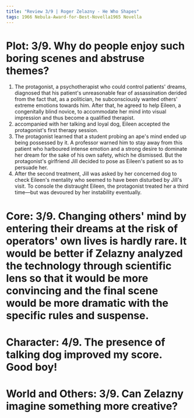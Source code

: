 ```yaml
---
title: "Review 3/9 | Roger Zelazny - He Who Shapes"
tags: 1966 Nebula-Award-for-Best-Novella1965 Novella
---
```


# Plot: 3/9. Why do people enjoy such boring scenes and abstruse themes?
 1. The protagonist, a psychotherapist who could control patients' dreams, diagnosed that his patient's unreasonable fear of assassination derided from the fact that, as a politician, he subconsciously wanted others' extreme emotions towards him. After that, he agreed to help Eileen, a congenitally blind novice, to accommodate her mind into visual impression and thus become a qualified therapist.
2. accompanied with her talking and loyal dog, Eileen accepted the protagonist's first therapy session.
3. The protagonist learned that a student probing an ape's mind ended up being possessed by it. A professor warned him to stay away from this patient who harboured intense emotion and a strong desire to dominate her dream for the sake of his own safety, which he dismissed. But the protagonist's girlfriend Jill decided to pose as Eileen's patient so as to persuade her.
4. After the second treatment, Jill was asked by her concerned dog to check Eileen's mentality who seemed to have been disturbed by Jill's visit. To console the distraught Eileen, the protagonist treated her a third time—but was devoured by her instability eventually.


# Core: 3/9. Changing others' mind by entering their dreams at the risk of operators' own lives is hardly rare. It would be better if Zelazny analyzed the technology through scientific lens so that it would be more convincing and the final scene would be more dramatic with the specific rules and suspense.



# Character: 4/9. The presence of talking dog improved my score. Good boy!




# World and Others: 3/9. Can Zelazny imagine something more creative?
